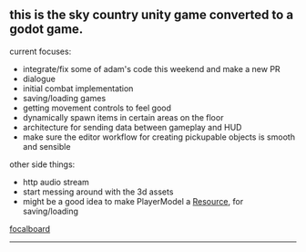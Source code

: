this is the sky country unity game converted to a godot game. 
--
current focuses:
	
* integrate/fix some of adam's code this weekend and make a new PR
* dialogue
* initial combat implementation
* saving/loading games
* getting movement controls to feel good
* dynamically spawn items in certain areas on the floor
* architecture for sending data between gameplay and HUD
* make sure the editor workflow for creating pickupable objects is smooth and sensible

other side things:
* http audio stream
* start messing around with the 3d assets
* might be a good idea to make PlayerModel a [Resource](https://docs.godotengine.org/en/stable/tutorials/scripting/resources.html), for saving/loading


[focalboard](http://belthelziquor.com:8000/) 
	 
---
